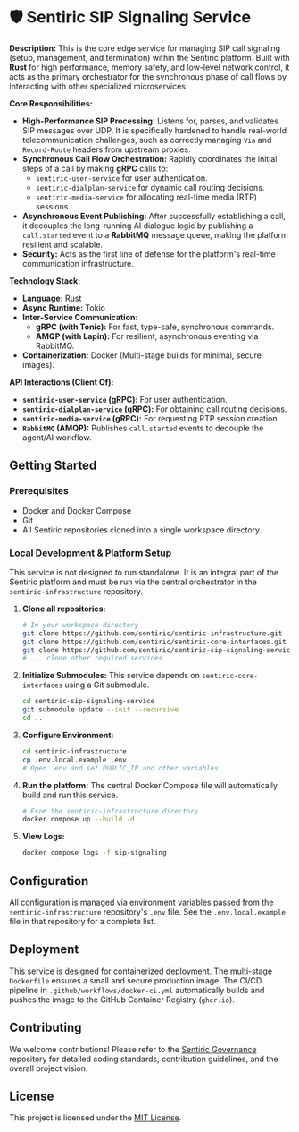 # 🛡️ Sentiric SIP Signaling Service

**Description:** This is the core edge service for managing SIP call signaling (setup, management, and termination) within the Sentiric platform. Built with **Rust** for high performance, memory safety, and low-level network control, it acts as the primary orchestrator for the synchronous phase of call flows by interacting with other specialized microservices.

**Core Responsibilities:**
*   **High-Performance SIP Processing:** Listens for, parses, and validates SIP messages over UDP. It is specifically hardened to handle real-world telecommunication challenges, such as correctly managing `Via` and `Record-Route` headers from upstream proxies.
*   **Synchronous Call Flow Orchestration:** Rapidly coordinates the initial steps of a call by making **gRPC** calls to:
    *   `sentiric-user-service` for user authentication.
    *   `sentiric-dialplan-service` for dynamic call routing decisions.
    *   `sentiric-media-service` for allocating real-time media (RTP) sessions.
*   **Asynchronous Event Publishing:** After successfully establishing a call, it decouples the long-running AI dialogue logic by publishing a `call.started` event to a **RabbitMQ** message queue, making the platform resilient and scalable.
*   **Security:** Acts as the first line of defense for the platform's real-time communication infrastructure.

**Technology Stack:**
*   **Language:** Rust
*   **Async Runtime:** Tokio
*   **Inter-Service Communication:**
    *   **gRPC (with Tonic):** For fast, type-safe, synchronous commands.
    *   **AMQP (with Lapin):** For resilient, asynchronous eventing via RabbitMQ.
*   **Containerization:** Docker (Multi-stage builds for minimal, secure images).

**API Interactions (Client Of):**
*   **`sentiric-user-service` (gRPC):** For user authentication.
*   **`sentiric-dialplan-service` (gRPC):** For obtaining call routing decisions.
*   **`sentiric-media-service` (gRPC):** For requesting RTP session creation.
*   **`RabbitMQ` (AMQP):** Publishes `call.started` events to decouple the agent/AI workflow.

## Getting Started

### Prerequisites
- Docker and Docker Compose
- Git
- All Sentiric repositories cloned into a single workspace directory.

### Local Development & Platform Setup
This service is not designed to run standalone. It is an integral part of the Sentiric platform and must be run via the central orchestrator in the `sentiric-infrastructure` repository.

1.  **Clone all repositories:**
    ```bash
    # In your workspace directory
    git clone https://github.com/sentiric/sentiric-infrastructure.git
    git clone https://github.com/sentiric/sentiric-core-interfaces.git
    git clone https://github.com/sentiric/sentiric-sip-signaling-service.git
    # ... clone other required services
    ```

2.  **Initialize Submodules:** This service depends on `sentiric-core-interfaces` using a Git submodule.
    ```bash
    cd sentiric-sip-signaling-service
    git submodule update --init --recursive
    cd .. 
    ```

3.  **Configure Environment:**
    ```bash
    cd sentiric-infrastructure
    cp .env.local.example .env
    # Open .env and set PUBLIC_IP and other variables
    ```

4.  **Run the platform:** The central Docker Compose file will automatically build and run this service.
    ```bash
    # From the sentiric-infrastructure directory
    docker compose up --build -d
    ```

5.  **View Logs:**
    ```bash
    docker compose logs -f sip-signaling
    ```

## Configuration

All configuration is managed via environment variables passed from the `sentiric-infrastructure` repository's `.env` file. See the `.env.local.example` file in that repository for a complete list.

## Deployment

This service is designed for containerized deployment. The multi-stage `Dockerfile` ensures a small and secure production image. The CI/CD pipeline in `.github/workflows/docker-ci.yml` automatically builds and pushes the image to the GitHub Container Registry (`ghcr.io`).

## Contributing

We welcome contributions! Please refer to the [Sentiric Governance](https://github.com/sentiric/sentiric-governance) repository for detailed coding standards, contribution guidelines, and the overall project vision.

## License

This project is licensed under the [MIT License](LICENSE).
